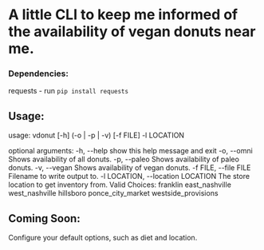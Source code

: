 # A little CLI to keep me informed of the availability of vegan donuts near me.

### Dependencies:
requests - run `pip install requests`
## Usage:
usage: vdonut [-h] (-o | -p | -v) [-f FILE] -l LOCATION

optional arguments:
  -h, --help            show this help message and exit
  -o, --omni            Shows availability of all donuts.
  -p, --paleo           Shows availability of paleo donuts.
  -v, --vegan           Shows availability of vegan donuts.
  -f FILE, --file FILE  Filename to write output to.
  -l LOCATION, --location LOCATION
                        The store location to get inventory from. Valid
                        Choices: franklin east_nashville west_nashville
                        hillsboro ponce_city_market westside_provisions

## Coming Soon:
Configure your default options, such as diet and location.